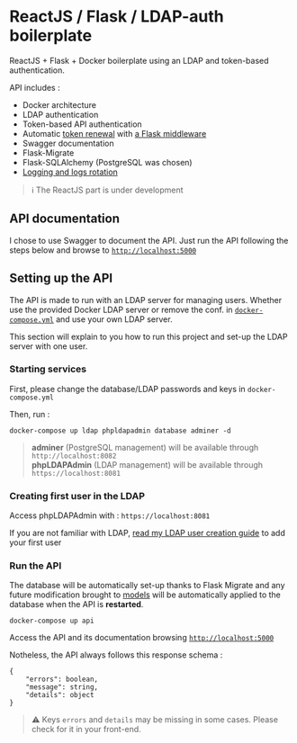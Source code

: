 # ReactJS / Flask / LDAP-auth boilerplate

ReactJS + Flask + Docker boilerplate using an LDAP and token-based authentication.

API includes :

- Docker architecture
- LDAP authentication
- Token-based API authentication
- Automatic [token renewal](./api/service/auth_service.py#L44) with [a Flask middleware](./api/service/auth_service.py#L31)
- Swagger documentation
- Flask-Migrate
- Flask-SQLAlchemy (PostgreSQL was chosen)
- [Logging and logs rotation](./api/utils/Logger.py#L12)

> :information_source: The ReactJS part is under development

## API documentation

I chose to use Swagger to document the API. Just run the API following the steps below and browse to [`http://localhost:5000`](http://localhost:5000)

## Setting up the API

The API is made to run with an LDAP server for managing users. Whether use the provided Docker LDAP server or remove the conf. in [`docker-compose.yml`](./docker-compose.yml) and use your own LDAP server.

This section will explain to you how to run this project and set-up the LDAP server with one user.

### Starting services

First, please change the database/LDAP passwords and keys in `docker-compose.yml`

Then, run :

```
docker-compose up ldap phpldapadmin database adminer -d
```

> **adminer** (PostgreSQL management) will be available through `http://localhost:8082`  
> **phpLDAPAdmin** (LDAP management) will be available through `https://localhost:8081`

### Creating first user in the LDAP

Access phpLDAPAdmin with : `https://localhost:8081`

If you are not familiar with LDAP, [read my LDAP user creation guide](./CREATE_LDAP_USER.md) to add your first user

### Run the API

The database will be automatically set-up thanks to Flask Migrate and any future modification brought to [models](./api/model) will be automatically applied to the database when the API is **restarted**.

```
docker-compose up api
```

Access the API and its documentation browsing [`http://localhost:5000`](http://localhost:5000)

Notheless, the API always follows this response schema :

```
{
    "errors": boolean,
    "message": string,
    "details": object
}
```

> :warning: Keys `errors` and `details` may be missing in some cases. Please check for it in your front-end.
